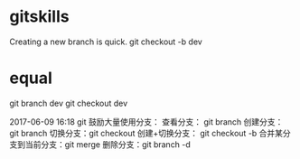 # gitskills
Creating a new branch is quick.
git checkout -b dev
# equal
git branch dev
git checkout dev

2017-06-09 16:18
git 鼓励大量使用分支：
查看分支： git branch
创建分支： git branch <name>
切换分支：git checkout <name>
创建+切换分支： git checkout -b <name>
合并某分支到当前分支：git merge <name>
删除分支：git branch -d <name>

